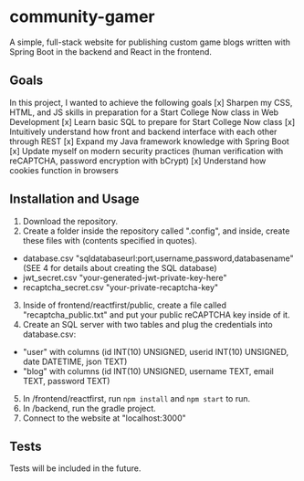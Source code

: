 # community-gamer
A simple, full-stack website for publishing custom game blogs written with Spring Boot in the backend and React in the frontend.

## Goals 
In this project, I wanted to achieve the following goals
[x] Sharpen my CSS, HTML, and JS skills in preparation for a Start College Now class in Web Development
[x] Learn basic SQL to prepare for Start College Now class
[x] Intuitively understand how front and backend interface with each other through REST
[x] Expand my Java framework knowledge with Spring Boot
[x] Update myself on modern security practices (human verification with reCAPTCHA, password encryption with bCrypt)
[x] Understand how cookies function in browsers

## Installation and Usage
1. Download the repository.
2. Create a folder inside the repository called ".config", and inside, create these files with (contents specified in quotes).
- database.csv "sqldatabaseurl:port,username,password,databasename" (SEE 4 for details about creating the SQL database)
- jwt_secret.csv "your-generated-jwt-private-key-here"
- recaptcha_secret.csv "your-private-recaptcha-key"
3. Inside of frontend/reactfirst/public, create a file called "recaptcha_public.txt" and put your public reCAPTCHA key inside of it.
4. Create an SQL server with two tables and plug the credentials into database.csv:
- "user" with columns (id INT(10) UNSIGNED, userid INT(10) UNSIGNED, date DATETIME, json TEXT)
- "blog" with columns (id INT(10) UNSIGNED, username TEXT, email TEXT, password TEXT)
5. In /frontend/reactfirst, run `npm install` and `npm start` to run.
6. In /backend, run the gradle project.
7. Connect to the website at "localhost:3000"

## Tests
Tests will be included in the future.

